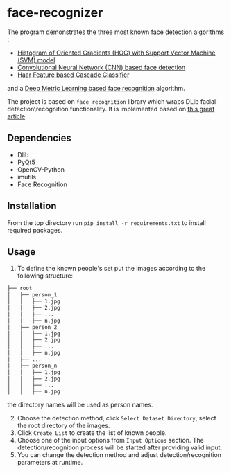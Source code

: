# face-recognizer
The program demonstrates the three most known face detection algorithms :
- [Histogram of Oriented Gradients (HOG) with Support Vector Machine (SVM) model](https://lear.inrialpes.fr/people/triggs/pubs/Dalal-cvpr05.pdf)
- [Convolutional Neural Network (CNN) based face detection](https://www.arunponnusamy.com/cnn-face-detector-dlib.html)
- [Haar Feature based Cascade Classifier](https://www.cs.cmu.edu/~efros/courses/LBMV07/Papers/viola-cvpr-01.pdf)

and a [Deep Metric Learning based face recognition](http://blog.dlib.net/2017/02/high-quality-face-recognition-with-deep.html) algorithm.

The project is based on `face_recognition` library which wraps DLib facial detection\recognition functionality. It is implemented based on [this great article](https://www.pyimagesearch.com/2018/06/18/face-recognition-with-opencv-python-and-deep-learning/)

## Dependencies

- Dlib
- PyQt5
- OpenCV-Python
- imutils
- Face Recognition

## Installation
From the top directory run
`pip install -r requirements.txt` to install required packages.

## Usage

1. To define the known people's set put the images according to the following structure:

```bash
├── root
│   ├── person_1
│   │   ├── 1.jpg
│   │   ├── 2.jpg
│   │   ├── ...
│   │   ├── n.jpg
│   ├── person_2
│   │   ├── 1.jpg
│   │   ├── 2.jpg
│   │   ├── ...
│   │   ├── n.jpg
│   ├── ...
│   ├── person_n
│   │   ├── 1.jpg
│   │   ├── 2.jpg
│   │   ├── ...
│   │   ├── n.jpg
```
the directory names will be used as person names.

2. Choose the detection method, click `Select Dataset Directory`, select the root directory of the images.
3. Click `Create List` to create the list of known people.
4. Choose one of the input options from `Input Options` section. The detection/recognition process will be started after providing valid input.
5. You can change the detection method and adjust detection/recognition parameters at runtime.
